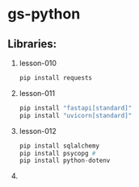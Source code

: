 # gs-python

## Libraries:

1) lesson-010
   ``` python
   pip install requests
   ```
2) lesson-011
   ``` python
   pip install "fastapi[standard]"
   pip install "uvicorn[standard]"
   ```
3) lesson-012
   ``` python
   pip install sqlalchemy
   pip install psycopg #
   pip install python-dotenv
   ```
4) 